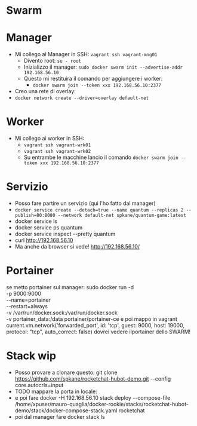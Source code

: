 # Swarm

# Manager
* Mi collego al Manager in SSH: `vagrant ssh vagrant-mng01`
  * Divento root: `su - root`
  * Inizializzo il manager: `sudo docker swarm init --advertise-addr 192.168.56.10`
  * Questo mi restituira il comando per aggiungere i worker: 
    * `docker swarm join --token xxx 192.168.56.10:2377`
* Creo una rete di overlay:
 * `docker network create --driver=overlay default-net`

# Worker
* Mi collego ai worker in SSH:
  * `vagrant ssh vagrant-wrk01`
  * `vagrant ssh vagrant-wrk02`
  * Su entrambe le macchine lancio il comando `docker swarm join --token xxx 192.168.56.10:2377`

# Servizio
* Posso fare partire un servizio (qui l'ho fatto dal manager)
 * `docker service create --detach=true --name quantum --replicas 2 --publish=80:8080 --network default-net spkane/quantum-game:latest`
  * docker service ls
  * docker service ps quantum
  * docker service inspect --pretty quantum
  *  curl http://192.168.56.10
  * Ma anche da browser si vede! http://192.168.56.10/


# Portainer 
se metto portainer sul manager:
sudo docker run -d \
-p 9000:9000 \
--name=portainer \
--restart=always \
-v /var/run/docker.sock:/var/run/docker.sock \
-v portainer_data:/data portainer/portainer-ce
e poi mappo in vagrant current.vm.network('forwarded_port', id: 'tcp', guest: 9000, host: 19000, protocol: "tcp", auto_correct: false)
dovrei vedere ilportainer dello SWARM!


# Stack wip
* Posso provare a clonare questo: git clone https://github.com/spkane/rocketchat-hubot-demo.git --config core.autocrls=input
* TODO mappare la porta in locale:
* e poi fare docker -H 192.168.56.10 stack deploy --compose-file /home/xpuser/mauro-quaglia/docker-rookie/stacks/rocketchat-hubot-demo/stack/docker-compose-stack.yaml rocketchat
* poi dal manager fare docker stack ls

